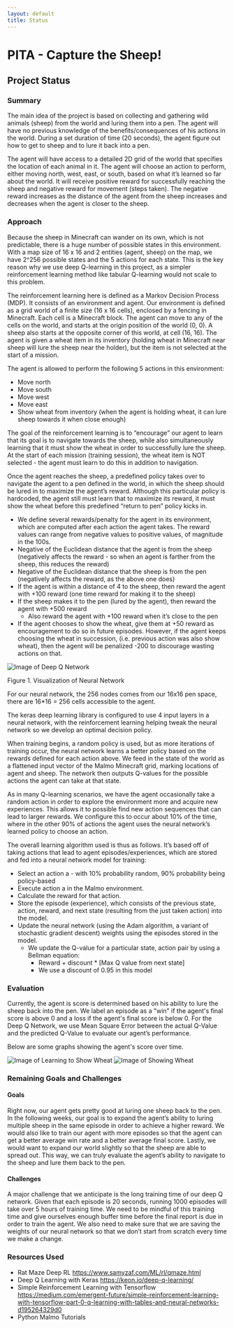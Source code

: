 ```yaml
---
layout: default
title: Status
---
```


# PITA - Capture the Sheep!

## Project Status

### Summary

The main idea of the project is based on collecting and gathering wild animals (sheep) from the world and luring them into a pen. The agent will have no previous knowledge of the benefits/consequences of his actions in the world. During a set duration of time (20 seconds), the agent figure out how to get to sheep and to lure it back into a pen.

The agent will have access to a detailed 2D grid of the world that specifies the location of each animal in it. The agent will choose an action to perform, either moving north, west, east, or south, based on what it’s learned so far about the world. It will receive positive reward for successfully reaching the sheep and negative reward for movement (steps taken). The negative reward increases as the distance of the agent from the sheep increases and decreases when the agent is closer to the sheep.

### Approach

Because the sheep in Minecraft can wander on its own, which is not predictable, there is a huge number of possible states in this environment. With a map size of 16 x 16 and 2 entities (agent, sheep) on the map, we have 2^256 possible states and the 5 actions for each state. This is the key reason why we use deep Q-learning in this project, as a simpler reinforcement learning method like tabular Q-learning would not scale to this problem.

The reinforcement learning here is defined as a Markov Decision Process (MDP). It consists of an environment and agent. Our environment is defined as a grid world of a finite size (16 x 16 cells), enclosed by a fencing in Minecraft. Each cell is a Minecraft block. The agent can move to any of the cells on the world, and starts at the origin position of the world (0, 0). A sheep also starts at the opposite corner of this world, at cell (16, 16). The agent is given a wheat item in its inventory (holding wheat in Minecraft near sheep will lure the sheep near the holder), but the item is not selected at the start of a mission.

The agent is allowed to perform the following 5 actions in this environment:

- Move north
- Move south
- Move west
- Move east
- Show wheat from inventory (when the agent is holding wheat, it can lure sheep towards it when close enough)

The goal of the reinforcement learning is to “encourage” our agent to learn that its goal is to navigate towards the sheep, while also simultaneously learning that it must show the wheat in order to successfully lure the sheep. At the start of each mission (training session), the wheat item is NOT selected - the agent must learn to do this in addition to navigation.

Once the agent reaches the sheep, a predefined policy takes over to navigate the agent to a pen defined in the world, in which the sheep should be lured in to maximize the agent’s reward.
Although this particular policy is hardcoded, the agent still must learn that to maximize its reward, it must show the wheat before this predefined “return to pen” policy kicks in.

- We define several rewards/penalty for the agent in its environment, which are computed after each action the agent takes. The reward values can range from negative values to positive values, of magnitude in the 100s.
- Negative of the Euclidean distance that the agent is from the sheep (negatively affects the reward - so when an agent is farther from the sheep, this reduces the reward)
- Negative of the Euclidean distance that the sheep is from the pen (negatively affects the reward, as the above one does)
- If the agent is within a distance of 4 to the sheep, then reward the agent with +100 reward (one time reward for making it to the sheep)
- If the sheep makes it to the pen (lured by the agent), then reward the agent with +500 reward
  - Also reward the agent with +100 reward when it’s close to the pen
- If the agent chooses to show the wheat, give them at +50 reward as encouragement to do so in future episodes. However, if the agent keeps choosing the wheat in succession, (i.e. previous action was also show wheat), then the agent will be penalized -200 to discourage wasting actions on that.

![Image of Deep Q Network](deepq.jpg)

Figure 1. Visualization of Neural Network

For our neural network, the 256 nodes comes from our 16x16 pen space, there are 16\*16 = 256 cells accessible to the agent.

The keras deep learning library is configured to use 4 input layers in a neural network, with the reinforcement learning helping tweak the neural network so we develop an optimal decision policy.

When training begins, a random policy is used, but as more iterations of training occur, the neural network learns a better policy based on the rewards defined for each action above. We feed in the state of the world as a flattened input vector of the Malmo Minecraft grid, marking locations of agent and sheep. The network then outputs Q-values for the possible actions the agent can take at that state.

As in many Q-learning scenarios, we have the agent occasionally take a random action in order to explore the environment more and acquire new experiences. This allows it to possible find new action sequences that can lead to larger rewards. We configure this to occur about 10% of the time, where in the other 90% of actions the agent uses the neural network’s learned policy to choose an action.

The overall learning algorithm used is thus as follows. It’s based off of taking actions that lead to agent episodes/experiences, which are stored and fed into a neural network model for training:

- Select an action a - with 10% probability random, 90% probability being policy-based
- Execute action a in the Malmo environment.
- Calculate the reward for that action.
- Store the episode (experience), which consists of the previous state, action, reward, and next state (resulting from the just taken action) into the model.
- Update the neural network (using the Adam algorithm, a variant of stochastic gradient descent) weights using the episodes stored in the model.
  - We update the Q-value for a particular state, action pair by using a Bellman equation:
    - Reward + discount \* [Max Q value from next state]
    - We use a discount of 0.95 in this model

### Evaluation

Currently, the agent is score is determined based on his ability to lure the sheep back into the pen. We label an episode as a "win" if the agent's final score is above 0 and a loss if the agent's final score is below 0. For the Deep Q Network, we use Mean Square Error between the actual Q-Value and the predicted Q-Value to evaluate our agent’s performance.

Below are some graphs showing the agent's score over time.

![Image of Learning to Show Wheat](graph1.png)
![Image of Showing Wheat](graph2.png)

### Remaining Goals and Challenges

#### Goals

Right now, our agent gets pretty good at luring one sheep back to the pen. In the following weeks, our goal is to expand the agent’s ability to luring multiple sheep in the same episode in order to achieve a higher reward. We would also like to train our agent with more episodes so that the agent can get a better average win rate and a better average final score. Lastly, we would want to expand our world slightly so that the sheep are able to spread out. This way, we can truly evaluate the agent’s ability to navigate to the sheep and lure them back to the pen.

#### Challenges

A major challenge that we anticipate is the long training time of our deep Q network. Given that each episode is 20 seconds, running 1000 episodes will take over 5 hours of training time. We need to be mindful of this training time and give ourselves enough buffer time before the final report is due in order to train the agent. We also need to make sure that we are saving the weights of our neural network so that we don’t start from scratch every time we make a change.

### Resources Used

- Rat Maze Deep RL https://www.samyzaf.com/ML/rl/qmaze.html
- Deep Q Learning with Keras https://keon.io/deep-q-learning/
- Simple Reinforcement Learning with Tensorflow https://medium.com/emergent-future/simple-reinforcement-learning-with-tensorflow-part-0-q-learning-with-tables-and-neural-networks-d195264329d0
- Python Malmo Tutorials
